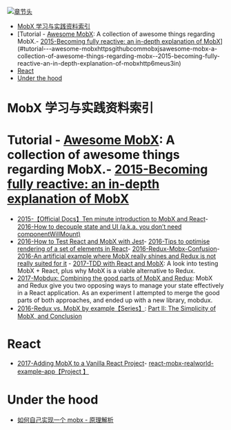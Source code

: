 [![章节头](https://parg.co/UGo)](https://parg.co/b4z) 
 - [MobX 学习与实践资料索引](#mobx-%E5%AD%A6%E4%B9%A0%E4%B8%8E%E5%AE%9E%E8%B7%B5%E8%B5%84%E6%96%99%E7%B4%A2%E5%BC%95)
- [Tutorial - [Awesome MobX](https://github.com/mobxjs/awesome-mobx): A collection of awesome things regarding MobX.- [2015-Becoming fully reactive: an in-depth explanation of MobX](http://6me.us/3in)](#tutorial---awesome-mobxhttpsgithubcommobxjsawesome-mobx-a-collection-of-awesome-things-regarding-mobx--2015-becoming-fully-reactive-an-in-depth-explanation-of-mobxhttp6meus3in)
- [React](#react)
- [Under the hood](#under-the-hood) 


# MobX 学习与实践资料索引
# Tutorial - [Awesome MobX](https://github.com/mobxjs/awesome-mobx): A collection of awesome things regarding MobX.- [2015-Becoming fully reactive: an in-depth explanation of MobX](http://6me.us/3in)
- [2015-【Official Docs】Ten minute introduction to MobX and React](https://mobx.js.org/getting-started.html)- [2016-How to decouple state and UI (a.k.a. you don’t need componentWillMount)](http://6me.us/c0uu)
- [2016-How to Test React and MobX with Jest](https://semaphoreci.com/community/tutorials/how-to-test-react-and-mobx-with-jest)- [2016-Tips to optimise rendering of a set of elements in React](http://6me.us/Gylrs)- [2016-Redux-Mobx-Confusion](http://www.robinwieruch.de/redux-mobx-confusion/)- [2016-An artificial example where MobX really shines and Redux is not really suited for it](http://6me.us/q4oR0C) - [2017-TDD with React and MobX](http://engineering.pivotal.io/post/tdd-mobx/): A look into testing MobX + React, plus why MobX is a viable alternative to Redux.
- [2017-Mobdux: Combining the good parts of MobX and Redux](https://parg.co/bLd): MobX and Redux give you two opposing ways to manage your state effectively in a React application. As an experiment I attempted to merge the good parts of both approaches, and ended up with a new library, mobdux.
- [2016-Redux vs. MobX by example【Series】](http://6me.us/KfeTad): [Part II: The Simplicity of MobX, and Conclusion](http://6me.us/KfeTad)
# React
- [2017-Adding MobX to a Vanilla React Project](https://dzone.com/articles/adding-mobx-to-a-vanilla-react-project)- [react-mobx-realworld-example-app【Project 】](https://github.com/gothinkster/react-mobx-realworld-example-app)
# Under the hood
- [如何自己实现一个 mobx - 原理解析](https://zhuanlan.zhihu.com/p/26559530)







